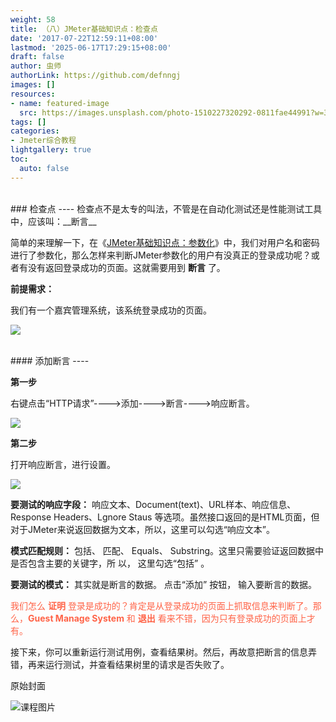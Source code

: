 ```yaml
---
weight: 58
title: （八）JMeter基础知识点：检查点
date: '2017-07-22T12:59:11+08:00'
lastmod: '2025-06-17T17:29:15+08:00'
draft: false
author: 虫师
authorLink: https://github.com/defnngj
images: []
resources:
- name: featured-image
  src: https://images.unsplash.com/photo-1510227320292-0811fae44991?w=300
tags: []
categories:
- Jmeter综合教程
lightgallery: true
toc:
  auto: false
---
```





<br>
### 检查点
----
检查点不是太专的叫法，不管是在自动化测试还是性能测试工具中，应该叫：__断言__

简单的来理解一下，在《[JMeter基础知识点：参数化](/jmeter/jmeter-parameterize/)》中，我们对用户名和密码进行了参数化，那么怎样来判断JMeter参数化的用户有没真正的登录成功呢？或者有没有返回登录成功的页面。这就需要用到 __断言__ 了。

__前提需求：__

我们有一个嘉宾管理系统，该系统登录成功的页面。

![](http://img.testclass.net/guest_systme_login_success.png)

<br>
#### 添加断言
----

__第一步__

右键点击“HTTP请求”---->添加---->断言---->响应断言。

![](http://img.testclass.net/add_assertion.png)


__第二步__

打开响应断言，进行设置。

![](http://img.testclass.net/assert_login_info.png)

__要测试的响应字段：__ 响应文本、Document(text)、URL样本、响应信息、Response Headers、Lgnore Staus
等选项。虽然接口返回的是HTML页面，但对于JMeter来说返回数据为文本，所以，这里可以勾选“响应文本”。

__模式匹配规则：__ 包括、 匹配、 Equals、 Substring。这里只需要验证返回数据中是否包含主要的关键字，所
以， 这里勾选“包括” 。

__要测试的模式：__ 其实就是断言的数据。 点击“添加” 按钮， 输入要断言的数据。


<font color=#FF6347 > 我们怎么 __证明__ 登录是成功的？肯定是从登录成功的页面上抓取信息来判断了。那么，__Guest Manage System__ 和 __退出__ 看来不错，因为只有登录成功的页面上才有。</font>

接下来，你可以重新运行测试用例，查看结果树。然后，再故意把断言的信息弄错，再来运行测试，并查看结果树里的请求是否失败了。




原始封面

![课程图片](https://images.unsplash.com/photo-1510227320292-0811fae44991?w=300)

